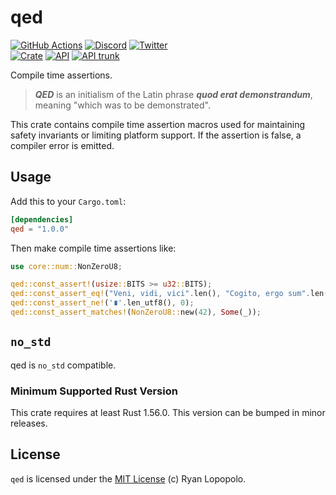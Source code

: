 # qed

[![GitHub Actions](https://github.com/artichoke/qed/workflows/CI/badge.svg)](https://github.com/artichoke/qed/actions)
[![Discord](https://img.shields.io/discord/607683947496734760)](https://discord.gg/QCe2tp2)
[![Twitter](https://img.shields.io/twitter/follow/artichokeruby?label=Follow&style=social)](https://twitter.com/artichokeruby)
<br>
[![Crate](https://img.shields.io/crates/v/qed.svg)](https://crates.io/crates/qed)
[![API](https://docs.rs/qed/badge.svg)](https://docs.rs/qed)
[![API trunk](https://img.shields.io/badge/docs-trunk-blue.svg)](https://artichoke.github.io/qed/qed/)

Compile time assertions.

> **_QED_** is an initialism of the Latin phrase **_quod erat demonstrandum_**,
> meaning "which was to be demonstrated".

This crate contains compile time assertion macros used for maintaining safety
invariants or limiting platform support. If the assertion is false, a compiler
error is emitted.

## Usage

Add this to your `Cargo.toml`:

```toml
[dependencies]
qed = "1.0.0"
```

Then make compile time assertions like:

```rust
use core::num::NonZeroU8;

qed::const_assert!(usize::BITS >= u32::BITS);
qed::const_assert_eq!("Veni, vidi, vici".len(), "Cogito, ergo sum".len());
qed::const_assert_ne!('∎'.len_utf8(), 0);
qed::const_assert_matches!(NonZeroU8::new(42), Some(_));
```

## `no_std`

qed is `no_std` compatible.

### Minimum Supported Rust Version

This crate requires at least Rust 1.56.0. This version can be bumped in minor
releases.

## License

`qed` is licensed under the [MIT License](LICENSE) (c) Ryan Lopopolo.
